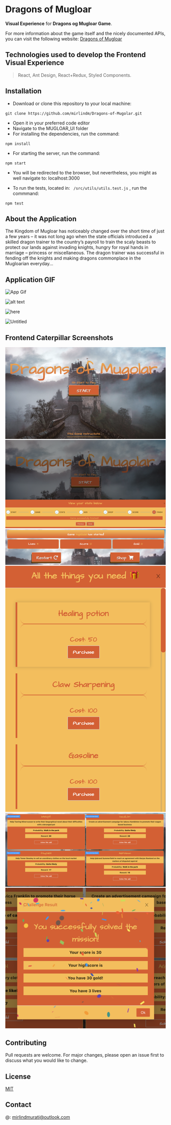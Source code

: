 # **Dragons of Mugloar**

**Visual Experience** for **Dragons og Mugloar Game**. 

For more information about the game itself and the nicely documented APIs, you can visit the following website: [Dragons of Mugloar](https://dragonsofmugloar.com/)

## Technologies used to develop the Frontend Visual Experience

> React, Ant Design, React+Redux, Styled Components.


## Installation

- Download or clone this repository to your local machine: 
```
git clone https://github.com/mirlindm/Dragons-of-Mugolar.git
``` 
- Open it in your preferred code editor 
- Navigate to the MUGLOAR_UI folder
- For installing the dependencies, run the command: 
```
npm install
``` 
- For starting the server, run the command: 
```
npm start
``` 
- You will be redirected to the browser, but nevertheless, you might as well navigate to: localhost:3000

- To run the tests, located in: ``` /src/utils/utils.test.js``` , run the commmand:
```
npm test
``` 

## About the Application
The Kingdom of Mugloar has noticeably changed over the short time of just a few years – it was not long ago when the state officials introduced a skilled dragon trainer to the country’s payroll to train the scaly beasts to protect our lands against invading knights, hungry for royal hands in marriage – princess or miscellaneous. The dragon trainer was successful in fending off the knights and making dragons commonplace in the Mugloarian everyday...

## Application GIF

![App Gif](https://github.com/mirlindm/Dragons-of-Mugloar/tree/main/src/assets/test.gif)

![alt text](https://github.com/mirlindm/Dragons-of-Mugloar/tree/main/src/assets/giphy.gif "Logo Title Text 1")

![here](https://github.com/mirlindm/Dragons-of-Mugloar/giphy.gif)

![Untitled](https://user-images.githubusercontent.com/55096560/143934687-8ff8ff91-d4a3-4c73-9849-9d627dd0e4c3.gif)



## Frontend Caterpillar Screenshots
<img alt="Home Page" src="./src/assets/UI_Screenshots/HomePage.png">
<img alt="Game Instructions" src="./src/assets/UI_Screenshots/Instructions.png">
<img alt="Game Stats" src="./src/assets/UI_Screenshots/Stats.png">
<img alt="Shop" src="./src/assets/UI_Screenshots/Shop.png">
<img alt="Challenges" src="./src/assets/UI_Screenshots/Challenges.png">
<img alt="Successful Challenge Solving" src="./src/assets/UI_Screenshots/ChallengeSolved.png">

## Contributing
Pull requests are welcome. For major changes, please open an issue first to discuss what you would like to change.

## License
[MIT](https://choosealicense.com/licenses/mit/)

## Contact
@: mirlindmurati@outlook.com
